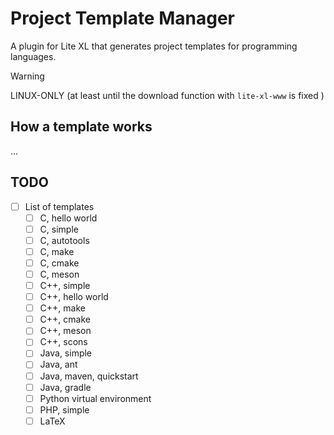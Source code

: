 # Project Template Manager

A plugin for Lite XL that generates project templates for programming languages.

> [!WARNING]
> LINUX-ONLY (at least until the download function with `lite-xl-www` is fixed )

## How a template works

...

<!-- TODO: write docs for how functions work -->
<!-- TODO: write docs for data storage -->

## TODO
- [ ] List of templates
  - [ ] C, hello world
  - [ ] C, simple
  - [ ] C, autotools
  - [ ] C, make
  - [ ] C, cmake
  - [ ] C, meson
  - [ ] C++, simple
  - [ ] C++, hello world
  - [ ] C++, make
  - [ ] C++, cmake
  - [ ] C++, meson
  - [ ] C++, scons
  - [ ] Java, simple
  - [ ] Java, ant
  - [ ] Java, maven, quickstart
  - [ ] Java, gradle
  - [ ] Python virtual environment
  - [ ] PHP, simple
  - [ ] LaTeX
